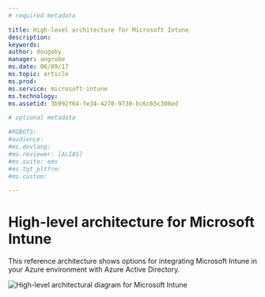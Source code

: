 ```yaml
---
# required metadata

title: High-level architecture for Microsoft Intune
description:
keywords:
author: dougeby
manager: angrobe
ms.date: 06/09/17
ms.topic: article
ms.prod:
ms.service: microsoft-intune
ms.technology:
ms.assetid: 3b992f64-fe34-4270-9730-bc6c65c308ed

# optional metadata

#ROBOTS:
#audience:
#ms.devlang:
#ms.reviewer: [ALIAS]
#ms.suite: ems
#ms.tgt_pltfrm:
#ms.custom:

---
```


# High-level architecture for Microsoft Intune
This reference architecture shows options for integrating Microsoft Intune in your Azure environment with Azure Active Directory. 

![High-level architectural diagram for Microsoft Intune](../media/intunearchitecture.svg)